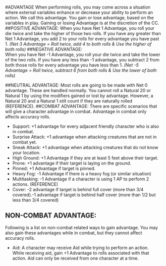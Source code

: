 #ADVANTAGE
When performing rolls, you may come across a situation where external variables enhance or decrease your ability to perform an action. We call this advantage. You gain or lose advantage, based on the variables in play. Gaining or losing Advantage is at the discretion of the CC. 
##POSITIVE ADVANTAGE: 
When you have Net 1 Advantage, you roll your die twice and take the higher of those two rolls. If you have any greater than Net 1 Advantage, you add 2 to your rolls for every advantage you have past 1.	   *(Net 3 Advantage = Roll twice, add 4 to both rolls & Use the higher of both rolls)*
##NEGATIVE ADVANTAGE:  
When you have Net -1 Advantage, you roll your die twice and take the lower of the two rolls. If you have any less than -1 advantage, you subtract 2 from both those rolls for every advantage you have less than 1. *(Net -5 Advantage = Roll twice, subtract 6 from both rolls & Use the lower of both rolls)*

##NEUTRAL ADVANTAGE: 
Most rolls are going to be made with Net 0 advantage. These are handled normally.
You cannot roll a Natural 20 or Natural 1 by using the modifiers gained or lost by advantage. However, a Natural 20 and a Natural 1 still count if they are naturally rolled (REFERENCE).
##COMBAT ADVANTAGE: 
There are specific scenarios that will give a character advantage in combat. Advantage in combat only affects accuracy rolls. 
-	Support: +1 advantage for every adjacent friendly character who is also in combat.
-	Surprise Attack: +1 advantage when attacking creatures that are not in combat yet.
-	Sneak Attack: +1 advantage when attacking creatures that do not know your location.
-	High Ground: +1 Advantage if they are at least 5 feet above their target.
-	Prone: +1 advantage if their target is laying on the ground. 
-	Pinned: +1 Advantage if target is pinned.
-	Heavy Fog: -1 Advantage if there is a heavy fog (or similar situation)
-	Multitasking: -1 Advantage if a character is using 1 AP to perform 2 actions. (REFERENCE)
-	Cover:  -2 advantage if target is behind full cover (more than 3/4 covered).-1 advantage if target is behind half cover (more than 1/2 but less than 3/4 covered)
## NON-COMBAT ADVANTAGE:  
Following is a list on non-combat related ways to gain advantage. You may also gain these advantages while in combat, but they cannot affect accuracy rolls.
-	Aid: A character may receive Aid while trying to perform an action. While receiving aid, gain +1 Advantage to rolls associated with that action. Aid can only be received from one character at a time. 